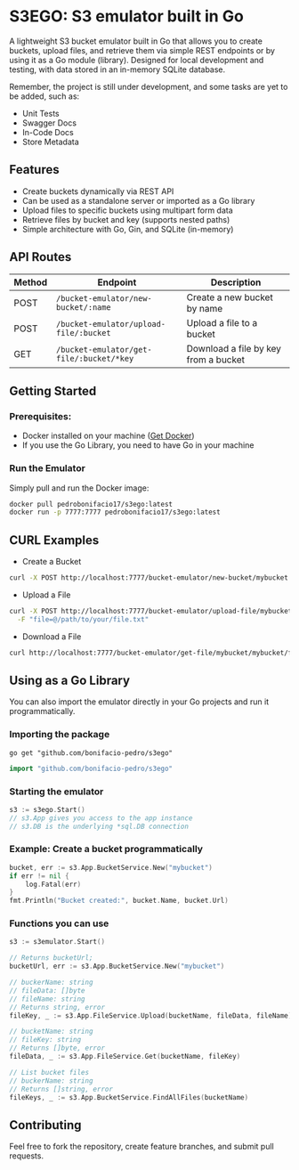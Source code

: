 # S3EGO: S3 emulator built in Go
A lightweight S3 bucket emulator built in Go that allows you to create buckets, upload files, and retrieve them via simple REST endpoints or by using it as a Go module (library). Designed for local development and testing, with data stored in an in-memory SQLite database.

Remember, the project is still under development, and some tasks are yet to be added, such as:

- Unit Tests
- Swagger Docs
- In-Code Docs
- Store Metadata

## Features
- Create buckets dynamically via REST API
- Can be used as a standalone server or imported as a Go library
- Upload files to specific buckets using multipart form data
- Retrieve files by bucket and key (supports nested paths)
- Simple architecture with Go, Gin, and SQLite (in-memory)

## API Routes

| Method | Endpoint                                  | Description                      |
|--------|-------------------------------------------|---------------------------------|
| POST   | `/bucket-emulator/new-bucket/:name`       | Create a new bucket by name      |
| POST   | `/bucket-emulator/upload-file/:bucket`    | Upload a file to a bucket        |
| GET    | `/bucket-emulator/get-file/:bucket/*key`  | Download a file by key from a bucket |

## Getting Started
### Prerequisites:
- Docker installed on your machine ([Get Docker](https://docs.docker.com/get-docker/)) 
- If you use the Go Library, you need to have Go in your machine

### Run the Emulator

Simply pull and run the Docker image:

```bash
docker pull pedrobonifacio17/s3ego:latest
docker run -p 7777:7777 pedrobonifacio17/s3ego:latest
```

## CURL Examples

- Create a Bucket
```sh
curl -X POST http://localhost:7777/bucket-emulator/new-bucket/mybucket
```
- Upload a File
```sh
curl -X POST http://localhost:7777/bucket-emulator/upload-file/mybucket \
  -F "file=@/path/to/your/file.txt"
```
- Download a File
```sh
curl http://localhost:7777/bucket-emulator/get-file/mybucket/mybucket/file.txt --output downloaded_file.txt
```

## Using as a Go Library
You can also import the emulator directly in your Go projects and run it programmatically.

### Importing the package
```shell
go get "github.com/bonifacio-pedro/s3ego"
```
```go
import "github.com/bonifacio-pedro/s3ego"
```

### Starting the emulator
```go
s3 := s3ego.Start()
// s3.App gives you access to the app instance
// s3.DB is the underlying *sql.DB connection
```

### Example: Create a bucket programmatically
```go
bucket, err := s3.App.BucketService.New("mybucket")
if err != nil {
    log.Fatal(err)
}
fmt.Println("Bucket created:", bucket.Name, bucket.Url)
```

### Functions you can use
```go
s3 := s3emulator.Start()

// Returns bucketUrl;
bucketUrl, err := s3.App.BucketService.New("mybucket")

// buckerName: string
// fileData: []byte
// fileName: string
// Returns string, error
fileKey, _ := s3.App.FileService.Upload(bucketName, fileData, fileName)

// bucketName: string
// fileKey: string
// Returns []byte, error
fileData, _ := s3.App.FileService.Get(bucketName, fileKey)

// List bucket files
// buckerName: string
// Returns []string, error
fileKeys, _ := s3.App.BucketService.FindAllFiles(bucketName)
```

## Contributing
Feel free to fork the repository, create feature branches, and submit pull requests.
